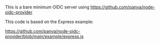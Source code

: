 This is a bare minimum OIDC server using https://github.com/panva/node-oidc-provider

This code is based on the Express example:

https://github.com/panva/node-oidc-provider/blob/main/example/express.js
